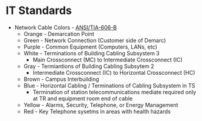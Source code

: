 IT Standards
===============================================================================

* Network Cable Colors - [ANSI/TIA-606-B](https://www.bradyid.com/resources/tia-606-c-cable-labeling-standards#TIA-606-B)
  * Orange - Demarcation Point
  * Green - Network Connection (Customer side of Demarc)
  * Purple - Common Equipment (Computers, LANs, etc)
  * White - Terminations of Building Cabling Subsystem 3
    * Main Crossconnect (MC) to Intermediate Crossconnect (IC)
  * Gray - Termiantions of Building Cabling Subsytem 2
    * Intermediate Crossconnect (IC) to Horizontal Crossconnect (HC)
  * Brown - Campus Interbuilding
  * Blue - Horizontal Cabling / Terminations of Cabling Subsystem in TS
    * Termination of station telecommunications mediate required only at TR and equipment room end of cable
  * Yellow - Alarms, Security, Telephone, or Energy Management
  * Red - Key Telephone sysetms in areas with health hazards
